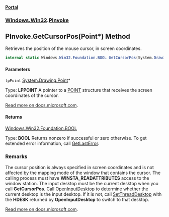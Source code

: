 #### [Portal](index.md 'index')
### [Windows.Win32](Windows.Win32.md 'Windows.Win32').[PInvoke](PInvoke.md 'Windows.Win32.PInvoke')

## PInvoke.GetCursorPos(Point*) Method

Retrieves the position of the mouse cursor, in screen coordinates.

```csharp
internal static Windows.Win32.Foundation.BOOL GetCursorPos(System.Drawing.Point* lpPoint);
```
#### Parameters

<a name='Windows.Win32.PInvoke.GetCursorPos(System.Drawing.Point_).lpPoint'></a>

`lpPoint` [System.Drawing.Point](https://docs.microsoft.com/en-us/dotnet/api/System.Drawing.Point 'System.Drawing.Point')*

  
Type: <b>LPPOINT</b> A pointer to a <a href="https://docs.microsoft.com/windows/win32/api/windef/ns-windef-point">POINT</a> structure that receives the screen coordinates of the cursor.  
  
[Read more on docs.microsoft.com](https://learn.microsoft.com/windows/win32/api/winuser/nf-winuser-getcursorpos#parameters 'https://learn.microsoft.com/windows/win32/api/winuser/nf-winuser-getcursorpos#parameters').

#### Returns
[Windows.Win32.Foundation.BOOL](https://docs.microsoft.com/en-us/dotnet/api/Windows.Win32.Foundation.BOOL 'Windows.Win32.Foundation.BOOL')  
  
Type: <b>BOOL</b> Returns nonzero if successful or zero otherwise. To get extended error information, call <a href="https://docs.microsoft.com/windows/desktop/api/errhandlingapi/nf-errhandlingapi-getlasterror">GetLastError</a>.

### Remarks
  
The cursor position is always specified in screen coordinates and is not affected by the mapping mode of the window that contains the cursor. The calling process must have <b>WINSTA_READATTRIBUTES</b> access to the window station. The input desktop must be the current desktop when you call <b>GetCursorPos</b>. Call <a href="https://docs.microsoft.com/windows/desktop/api/winuser/nf-winuser-openinputdesktop">OpenInputDesktop</a> to determine whether the current desktop is the input desktop. If it is not, call <a href="https://docs.microsoft.com/windows/desktop/api/winuser/nf-winuser-setthreaddesktop">SetThreadDesktop</a> with the <b>HDESK</b> returned by <b>OpenInputDesktop</b> to switch to that desktop.  
  
[Read more on docs.microsoft.com](https://learn.microsoft.com/windows/win32/api/winuser/nf-winuser-getcursorpos# 'https://learn.microsoft.com/windows/win32/api/winuser/nf-winuser-getcursorpos#').